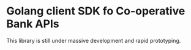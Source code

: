 # Golang client SDK fo Co-operative Bank APIs

This library is still under massive development and rapid prototyping.
